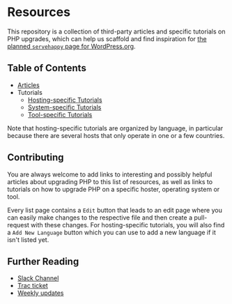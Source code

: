# Resources

This repository is a collection of third-party articles and specific tutorials on PHP upgrades, which can help us scaffold and find inspiration for [the planned `servehappy` page for WordPress.org](https://github.com/wp-core-php/servehappy).

## Table of Contents

* [Articles](articles/articles.md)
* Tutorials
    * [Hosting-specific Tutorials](tutorials/hosting-specific/tutorials.md)
    * [System-specific Tutorials](tutorials/system-specific/tutorials.md)
    * [Tool-specific Tutorials](tutorials/tool-specific/tutorials.md)

Note that hosting-specific tutorials are organized by language, in particular because there are several hosts that only operate in one or a few countries.

## Contributing

You are always welcome to add links to interesting and possibly helpful articles about upgrading PHP to this list of resources, as well as links to tutorials on how to upgrade PHP on a specific hoster, operating system or tool.

Every list page contains a `Edit` button that leads to an edit page where you can easily make changes to the respective file and then create a pull-request with these changes. For hosting-specific tutorials, you will also find a `Add New Language` button which you can use to add a new language if it isn't listed yet.

## Further Reading

* [Slack Channel](https://wordpress.slack.com/messages/core-php/)
* [Trac ticket](https://meta.trac.wordpress.org/ticket/2996)
* [Weekly updates](https://make.wordpress.org/core/tag/core-php/)
